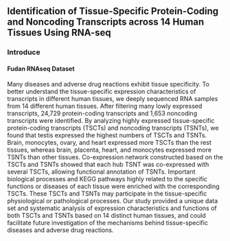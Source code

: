 ## Identification of Tissue-Specific Protein-Coding and Noncoding Transcripts across 14 Human Tissues Using RNA-seq

### Introduce
#### Fudan RNAseq Dataset
Many diseases and adverse drug reactions exhibit tissue specificity. To better understand the tissue-specific expression characteristics of transcripts in different human tissues, we deeply sequenced RNA samples from 14 different human tissues. After filtering many lowly expressed transcripts, 24,729 protein-coding transcripts and 1,653 noncoding transcripts were identified. By analyzing highly expressed tissue-specific protein-coding transcripts (TSCTs) and noncoding transcripts (TSNTs), we found that testis expressed the highest numbers of TSCTs and TSNTs. Brain, monocytes, ovary, and heart expressed more TSCTs than the rest tissues, whereas brain, placenta, heart, and monocytes expressed more TSNTs than other tissues. Co-expression network constructed based on the TSCTs and TSNTs showed that each hub TSNT was co-expressed with several TSCTs, allowing functional annotation of TSNTs. Important biological processes and KEGG pathways highly related to the specific functions or diseases of each tissue were enriched with the corresponding TSCTs. These TSCTs and TSNTs may participate in the tissue-specific physiological or pathological processes. Our study provided a unique data set and systematic analysis of expression characteristics and functions of both TSCTs and TSNTs based on 14 distinct human tissues, and could facilitate future investigation of the mechanisms behind tissue-specific diseases and adverse drug reactions.
